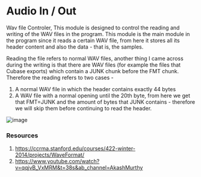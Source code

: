 # Audio In / Out
Wav file Controler, This module is designed to control the reading and writing of the WAV files in the program.
This module is the main module in the program since it reads a certain WAV file, from here it stores all its header content and also the data - that is, the samples.

Reading the file refers to normal WAV files, another thing I came across during the writing is that there are WAV files (for example the files that Cubase exports) which contain a JUNK chunk before the FMT chunk. Therefore the reading refers to two cases -
1. A normal WAV file in which the header contains exactly 44 bytes
2. A WAV file with a normal opening until the 20th byte, from here we get that FMT=JUNK and the amount of bytes that JUNK contains - therefore we will skip them before continuing to read the header.

![image](https://github.com/SappirBo/Audio-Processor/assets/92790326/1091550a-e051-4b07-9df5-45ebddf5e210)

### Resources
1. https://ccrma.stanford.edu/courses/422-winter-2014/projects/WaveFormat/
2. https://www.youtube.com/watch?v=qqjvB_VxMRM&t=38s&ab_channel=AkashMurthy
